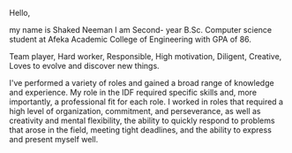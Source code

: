 Hello,

my name is Shaked Neeman I am Second- year B.Sc. Computer science student at Afeka Academic College of Engineering with GPA of 86.

Team player, Hard worker, Responsible, High motivation, Diligent, Creative, Loves to evolve and discover new things.

I've performed a variety of roles and gained a broad range of knowledge and experience.
My role in the IDF required specific skills and, more importantly, a professional fit for each role.
I worked in roles that required a high level of organization, commitment, and perseverance,
as well as creativity and mental flexibility, the ability to quickly respond to problems
that arose in the field, meeting tight deadlines, and the ability to express and present myself well.
